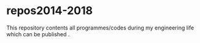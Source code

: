 # repos2014-2018
This repository contents all programmes/codes during my engineering life which can be published .
